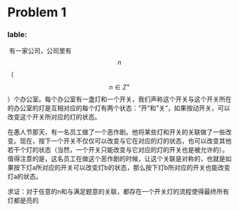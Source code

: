# Problem 1

### lable:

​    有一家公司，公司里有$$ n$$（$$n\in Z^{+} $$）个办公室。每个办公室有一盏灯和一个开关，我们声称这个开关与这个开关所在的办公室的灯是互相对应的每个灯有两个状态：“开”和“关”，如果按动开关，可以改变这个开关所对应的灯的状态。

​    在愚人节那天，有一名员工做了一个恶作剧。他将某些灯和开关的关联做了一些改变。现在，按下一个开关不仅仅可以改变与它在对应的灯的状态，也可以改变其他若干个灯的状态（当然，一个开关只能改变与它对应的灯的开关也是被允许的）。值得注意的是，这名员工在做这个恶作剧的时候，让这个关联是对称的，也就是如果按下灯a所对应的开关可以改变灯b的状态，那么按下灯b所对应的开关也能改变灯a的状态。

​    求证：对于任意的n和与满足题意的关联，都存在一个开关灯的流程使得最终所有灯都是亮的